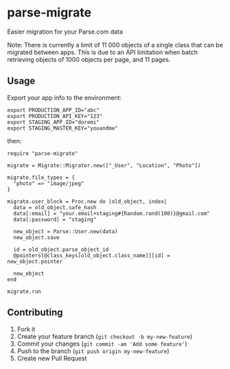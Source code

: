 # parse-migrate

Easier migration for your Parse.com data

Note: There is currently a limit of 11 000 objects of a single class that can be migrated between apps. This is due to an API limitation when batch retrieving objects of 1000 objects per page, and 11 pages.

## Usage

Export your app info to the environment:

```
export PRODUCTION_APP_ID="abc"
export PRODUCTION_API_KEY="123"
export STAGING_APP_ID="doremi"
export STAGING_MASTER_KEY="youandme"
```

then:

```
require "parse-migrate"

migrate = Migrate::Migrator.new(["_User", "Location", "Photo"])

migrate.file_types = {
  "photo" => "image/jpeg"
}

migrate.user_block = Proc.new do |old_object, index|
  data = old_object.safe_hash
  data[:email] = "your.email+staging#{Random.rand(100)}@gmail.com"
  data[:password] = "staging"

  new_object = Parse::User.new(data)
  new_object.save

  id = old_object.parse_object_id
  @pointers[@class_keys[old_object.class_name]][id] = new_object.pointer

  new_object
end

migrate.run
```

## Contributing

1. Fork it
2. Create your feature branch (`git checkout -b my-new-feature`)
3. Commit your changes (`git commit -am 'Add some feature'`)
4. Push to the branch (`git push origin my-new-feature`)
5. Create new Pull Request

